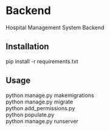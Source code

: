 # Backend

Hospital Management System Backend

## Installation

pip install -r requirements.txt

## Usage

python manage.py makemigrations  
python manage.py migrate  
python add_permissions.py  
python populate.py  
python manage.py runserver  
